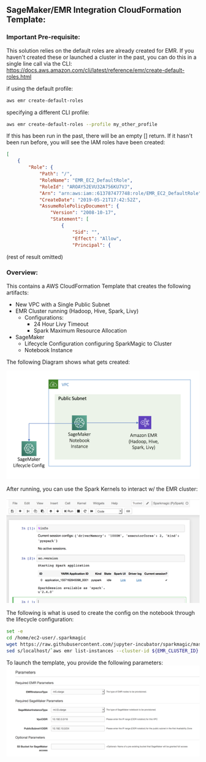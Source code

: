## SageMaker/EMR Integration CloudFormation Template:

### Important Pre-requisite:

This solution relies on the default roles are already created for EMR.   If you haven't created these or launched a cluster in the past, you can do this in a single line call via the CLI:
https://docs.aws.amazon.com/cli/latest/reference/emr/create-default-roles.html

if using the default profile:
```sh
aws emr create-default-roles
```
specifying a different CLI profile:
```sh
aws emr create-default-roles --profile my_other_profile
```
If this has been run in the past, there will be an empty [] return.
If it hasn't been run before, you will see the IAM roles have been created:
```json
[
    {
        "Role": {
            "Path": "/",
            "RoleName": "EMR_EC2_DefaultRole",
            "RoleId": "AROAY52EVU32A756KU7VJ",
            "Arn": "arn:aws:iam::613787477748:role/EMR_EC2_DefaultRole",
            "CreateDate": "2019-05-21T17:42:52Z",
            "AssumeRolePolicyDocument": {
                "Version": "2008-10-17",
                "Statement": [
                    {
                        "Sid": "",
                        "Effect": "Allow",
                        "Principal": {
```
(rest of result omitted)

### Overview:

This contains a AWS CloudFormation Template that creates the following artifacts:

* New VPC with a Single Public Subnet
* EMR Cluster running (Hadoop, Hive, Spark, Livy)
    * Configurations:
        * 24 Hour Livy Timeout
        * Spark Maximum Resource Allocation
* SageMaker
    * Lifecycle Configuration configuring SparkMagic to Cluster
    * Notebook Instance

The following Diagram shows what gets created:

![overview](overview_diagram.png "Overview Diagram")

After running, you can use the Spark Kernels to interact w/ the EMR cluster:

![notebook](NotebookExample.png "Notebook Diagram")

The following is what is used to create the config on the notebook through the lifecycle configuration:

```sh
set -e
cd /home/ec2-user/.sparkmagic
wget https://raw.githubusercontent.com/jupyter-incubator/sparkmagic/master/sparkmagic/example_config.json
sed s/localhost/`aws emr list-instances --cluster-id ${EMR_CLUSTER_ID} --instance-group-types MASTER --query Instances[0].PrivateIpAddress --output text`/g example_config.json > config.json
```

To launch the template, you provide the following parameters:
![params](CloudFormation_Params.png "parameters")
